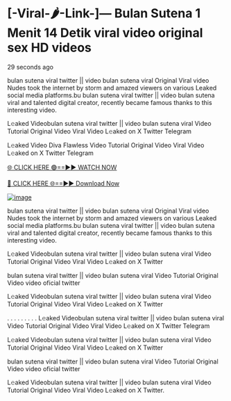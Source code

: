 # [-Viral-🌶-Link-]— Bulan Sutena 1 Menit 14 Detik viral video original sex HD videos
29 seconds ago

bulan sutena viral twitter || video bulan sutena viral Original Viral video Nudes took the internet by storm and amazed viewers on various Leaked social media platforms.bu bulan sutena viral twitter || video bulan sutena viral and talented digital creator, recently became famous thanks to this interesting video.

L𝚎aked Videobulan sutena viral twitter || video bulan sutena viral Video Tutorial Original Video Viral Video L𝚎aked on X Twitter Telegram

L𝚎aked Video Diva Flawless Video Tutorial Original Video Viral Video L𝚎aked on X Twitter Telegram

[🌐 CLICK HERE 🟢==►► WATCH NOW](https://4k-stream-tv01.blogspot.com/2025/01/vai00.html)

[🔴 CLICK HERE 🌐==►► Download Now](https://4k-stream-tv01.blogspot.com/2025/01/vai00.html)

[![image](https://github.com/user-attachments/assets/9fb639ed-84ad-42c3-b2f2-fd144046d747)](https://4k-stream-tv01.blogspot.com/2025/01/vai00.html)

bulan sutena viral twitter || video bulan sutena viral Original Viral video Nudes took the internet by storm and amazed viewers on various Leaked social media platforms.bu bulan sutena viral twitter || video bulan sutena viral and talented digital creator, recently became famous thanks to this interesting video.

L𝚎aked Videobulan sutena viral twitter || video bulan sutena viral Video Tutorial Original Video Viral Video L𝚎aked on X Twitter

bulan sutena viral twitter || video bulan sutena viral Video Tutorial Original Video video oficial twitter

L𝚎aked Videobulan sutena viral twitter || video bulan sutena viral Video Tutorial Original Video Viral Video L𝚎aked on X Twitter

. . . . . . . . . L𝚎aked Videobulan sutena viral twitter || video bulan sutena viral Video Tutorial Original Video Viral Video L𝚎aked on X Twitter Telegram

L𝚎aked Videobulan sutena viral twitter || video bulan sutena viral Video Tutorial Original Video Viral Video L𝚎aked on X Twitter

bulan sutena viral twitter || video bulan sutena viral Video Tutorial Original Video video oficial twitter

L𝚎aked Videobulan sutena viral twitter || video bulan sutena viral Video Tutorial Original Video Viral Video L𝚎aked on X Twitter.
